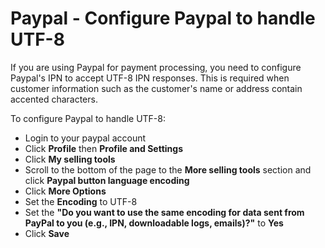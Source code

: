 # Paypal - Configure Paypal to handle UTF-8

If you are using Paypal for payment processing, you need to configure Paypal's IPN to accept UTF-8 IPN responses. This is required when customer information such as the customer's name or address contain accented characters.

To configure Paypal to handle UTF-8:

* Login to your paypal account
* Click **Profile** then **Profile and Settings**
* Click **My selling tools**
* Scroll to the bottom of the page to the **More selling tools** section and click **Paypal button language encoding**
* Click **More Options**
* Set the **Encoding** to UTF-8
* Set the **"Do you want to use the same encoding for data sent from PayPal to you (e.g., IPN, downloadable logs, emails)?"** to **Yes**
* Click **Save**

&#x20;

<figure><img src="https://support.soraco.co/hc/article_attachments/115013292186/mceclip1.png" alt=""><figcaption></figcaption></figure>

<figure><img src="https://support.soraco.co/hc/article_attachments/115013292206/mceclip2.png" alt=""><figcaption></figcaption></figure>

<figure><img src="https://support.soraco.co/hc/article_attachments/115013454503/mceclip3.png" alt=""><figcaption></figcaption></figure>
